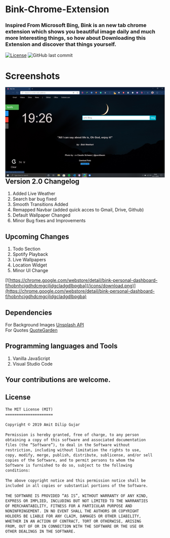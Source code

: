 # Bink-Chrome-Extension

### Inspired From Microsoft Bing, Bink is an new tab chrome extension which shows you beautiful image daily and much more Interesting things, so how about Downloading this Extension and discover that things yourself.

[![License](https://img.shields.io/github/license/AmitGujar/Bink-Chrome-Extension)](LICENSE)
![GitHub last commit](https://img.shields.io/github/last-commit/AmitGujar/Bink-Chrome-Extension?style=plastic)

# Screenshots

<img src="screenshot/Screenshot (12).png"
     alt="Extension Screenshot"
     style="float: left; margin-right: 10px;" />

## Version 2.0 Changelog

1. Added Live Weather
2. Search bar bug fixed
3. Smooth Transitions Added
4. Remapped Navbar (added quick acces to Gmail, Drive, Github)
5. Default Wallpaper Changed
6. Minor Bug fixes and Improvements

## Upcoming Changes

1. Todo Section
2. Spotify Playback
3. Live Wallpapers
4. Location Widget
5. Minor UI Change

[![https://chrome.google.com/webstore/detail/bink-personal-dashboard-f/hobnhcjgdhdcmgcjlidgcladgdlbpgba](/icons/download.png)](https://chrome.google.com/webstore/detail/bink-personal-dashboard-f/hobnhcjgdhdcmgcjlidgcladgdlbpgba)

## Dependencies

For Background Images [Unsplash API](https://github.com/unsplash/unsplash-js)<br>
For Quotes [QuoteGarden](https://github.com/pprathameshmore/QuoteGarden)

## Programming languages and Tools

1. Vanilla JavaScript
2. Visual Studio Code

## Your contributions are welcome.

## License

```
The MIT License (MIT)
=====================

Copyright © 2019 Amit Dilip Gujar

Permission is hereby granted, free of charge, to any person
obtaining a copy of this software and associated documentation
files (the “Software”), to deal in the Software without
restriction, including without limitation the rights to use,
copy, modify, merge, publish, distribute, sublicense, and/or sell
copies of the Software, and to permit persons to whom the
Software is furnished to do so, subject to the following
conditions:

The above copyright notice and this permission notice shall be
included in all copies or substantial portions of the Software.

THE SOFTWARE IS PROVIDED “AS IS”, WITHOUT WARRANTY OF ANY KIND,
EXPRESS OR IMPLIED, INCLUDING BUT NOT LIMITED TO THE WARRANTIES
OF MERCHANTABILITY, FITNESS FOR A PARTICULAR PURPOSE AND
NONINFRINGEMENT. IN NO EVENT SHALL THE AUTHORS OR COPYRIGHT
HOLDERS BE LIABLE FOR ANY CLAIM, DAMAGES OR OTHER LIABILITY,
WHETHER IN AN ACTION OF CONTRACT, TORT OR OTHERWISE, ARISING
FROM, OUT OF OR IN CONNECTION WITH THE SOFTWARE OR THE USE OR
OTHER DEALINGS IN THE SOFTWARE.
```
